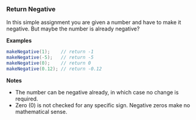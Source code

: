 ### Return Negative
In this simple assignment you are given a number and have to make it negative. But maybe the number is already negative?

**Examples**
```c#
makeNegative(1);    // return -1
makeNegative(-5);   // return -5
makeNegative(0);    // return 0
makeNegative(0.12); // return -0.12
```
**Notes**
- The number can be negative already, in which case no change is required.
- Zero (0) is not checked for any specific sign. Negative zeros make no mathematical sense.